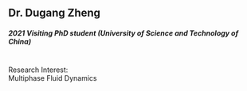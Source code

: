 ## Dr. Dugang Zheng
##### 2021 Visiting PhD student (University of Science and Technology of China) 


<div align="justify">
<br/>
Research Interest: <br/>
Multiphase Fluid Dynamics
</div>